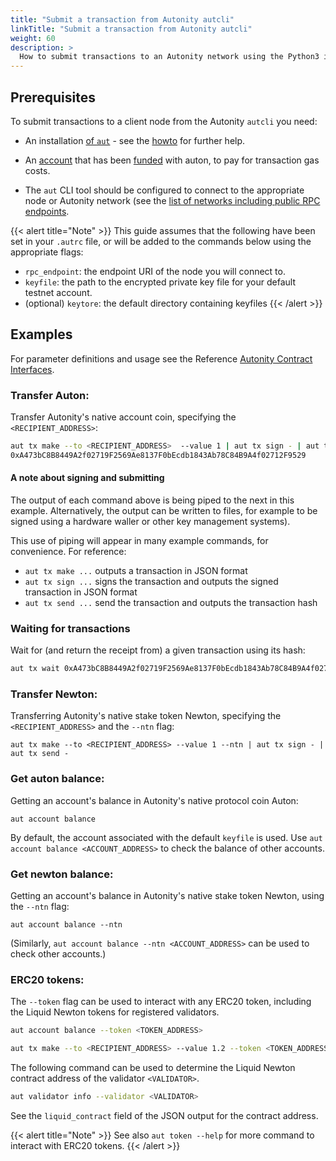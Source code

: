 ```yaml
---
title: "Submit a transaction from Autonity autcli"
linkTitle: "Submit a transaction from Autonity autcli"
weight: 60
description: >
  How to submit transactions to an Autonity network using the Python3 interface to the RPC API's
---
```


## Prerequisites

To submit transactions to a client node from the Autonity `autcli` you need:

- An installation [of `aut`](https://github.com/autonity/autcli) - see the [howto](/howto/setup-autcli) for further help.

- An [account](/howto/create-acct) that has been [funded](/howto/fund-acct) with auton, to pay for transaction gas costs.

- The `aut` CLI tool should be configured to connect to the appropriate node or Autonity network (see the [list of networks including public RPC endpoints](/networks/).

{{< alert title="Note" >}}
This guide assumes that the following have been set in your `.autrc` file, or will be added to the commands below using the appropriate flags:
- `rpc_endpoint`: the endpoint URI of the node you will connect to.
- `keyfile`: the path to the encrypted private key file for your default testnet account.
- (optional) `keytore`: the default directory containing keyfiles
{{< /alert >}}

## Examples

For parameter definitions and usage see the Reference [Autonity Contract Interfaces](/reference/api/).

### Transfer Auton:

Transfer Autonity's native account coin, specifying the `<RECIPIENT_ADDRESS>`:

```bash
aut tx make --to <RECIPIENT_ADDRESS>  --value 1 | aut tx sign - | aut tx send -
0xA473bC8B8449A2f02719F2569Ae8137F0bEcdb1843Ab78C84B9A4f02712F9529
```

#### A note about signing and submitting

The output of each command above is being piped to the next in this example.  Alternatively, the output can be written to files, for example to be signed using a hardware waller or other key management systems).

This use of piping will appear in many example commands, for convenience.  For reference:
- `aut tx make ...` outputs a transaction in JSON format
- `aut tx sign ...` signs the transaction and outputs the signed transaction in JSON format
- `aut tx send ...` send the transaction and outputs the transaction hash

### Waiting for transactions

Wait for (and return the receipt from) a given transaction using its hash:
```bash
aut tx wait 0xA473bC8B8449A2f02719F2569Ae8137F0bEcdb1843Ab78C84B9A4f02712F9529
```

### Transfer Newton:

Transferring Autonity's native stake token Newton, specifying the `<RECIPIENT_ADDRESS>` and the `--ntn` flag:

```console
aut tx make --to <RECIPIENT_ADDRESS> --value 1 --ntn | aut tx sign - | aut tx send -
```

### Get auton balance:

Getting an account's balance in Autonity's native protocol coin Auton:

```console
aut account balance
```

By default, the account associated with the default `keyfile` is used.  Use `aut account balance <ACCOUNT_ADDRESS>` to check the balance of other accounts.

### Get newton balance:

Getting an account's balance in Autonity's native stake token Newton, using the `--ntn` flag:

```console
aut account balance --ntn
```

(Similarly, `aut account balance --ntn <ACCOUNT_ADDRESS>` can be used to check other accounts.)

### ERC20 tokens:

The `--token` flag can be used to interact with any ERC20 token, including the Liquid Newton tokens for registered validators.

```bash
aut account balance --token <TOKEN_ADDRESS>
```
```bash
aut tx make --to <RECIPIENT_ADDRESS> --value 1.2 --token <TOKEN_ADDRESS> | aut tx sign - | aut tx send -
```

The following command can be used to determine the Liquid Newton contract address of the validator `<VALIDATOR>`.

```bash
aut validator info --validator <VALIDATOR>
```

See the `liquid_contract` field of the JSON output for the contract address.

{{< alert title="Note" >}}
See also `aut token --help` for more command to interact with ERC20 tokens.
{{< /alert >}}
